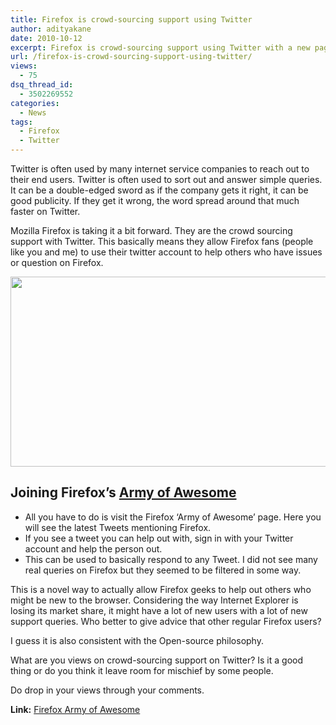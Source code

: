 ```yaml
---
title: Firefox is crowd-sourcing support using Twitter
author: adityakane
date: 2010-10-12
excerpt: Firefox is crowd-sourcing support using Twitter with a new page called Army of Awesome. This will help people with Twitter accounts to answer simple questions other Twitter users might have on Firefox browser.
url: /firefox-is-crowd-sourcing-support-using-twitter/
views:
  - 75
dsq_thread_id:
  - 3502269552
categories:
  - News
tags:
  - Firefox
  - Twitter
---
```

Twitter is often used by many internet service companies to reach out to their end users. Twitter is often used to sort out and answer simple queries. It can be a double-edged sword as if the company gets it right, it can be good publicity. If they get it wrong, the word spread around that much faster on Twitter.

Mozilla Firefox is taking it a bit forward. They are the crowd sourcing support with Twitter. This basically means they allow Firefox fans (people like you and me) to use their twitter account to help others who have issues or question on Firefox.

<a rel="attachment wp-att-30756" href="http://devilsworkshop.org/firefox-is-crowd-sourcing-support-using-twitter/army_of_awesome/"><img class="alignnone size-full wp-image-30756" title="army_of_awesome" src="http://cdn.devilsworkshop.org/files/2010/10/army_of_awesome.png" alt="" width="550" height="304" /></a>

## Joining Firefox&#8217;s <a href="http://support.mozilla.com/en-US/army-of-awesome" onclick="_gaq.push(['_trackEvent', 'outbound-article', 'http://support.mozilla.com/en-US/army-of-awesome', 'Army of Awesome']);" >Army of Awesome</a>

  * All you have to do is visit the Firefox ‘Army of Awesome’ page. Here you will see the latest Tweets mentioning Firefox.
  * If you see a tweet you can help out with, sign in with your Twitter account and help the person out.
  * This can be used to basically respond to any Tweet. I did not see many real queries on Firefox but they seemed to be filtered in some way.

This is a novel way to actually allow Firefox geeks to help out others who might be new to the browser. Considering the way Internet Explorer is losing its market share, it might have a lot of new users with a lot of new support queries. Who better to give advice that other regular Firefox users?

I guess it is also consistent with the Open-source philosophy.

What are you views on crowd-sourcing support on Twitter? Is it a good thing or do you think it leave room for mischief by some people.

Do drop in your views through your comments.

**Link:** <a href="http://support.mozilla.com/en-US/army-of-awesome" onclick="_gaq.push(['_trackEvent', 'outbound-article', 'http://support.mozilla.com/en-US/army-of-awesome', 'Firefox Army of Awesome']);" >Firefox Army of Awesome</a>

